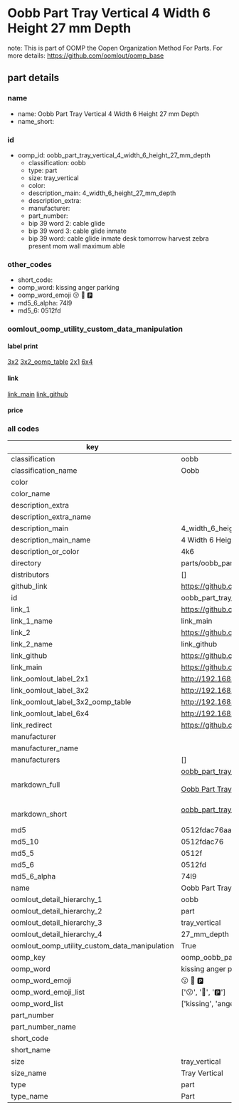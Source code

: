 # Oobb Part Tray Vertical 4 Width 6 Height 27 mm Depth  

note: This is part of OOMP the Oopen Organization Method For Parts. For more details: https://github.com/oomlout/oomp_base

##  part details
  







### name
* name: Oobb Part Tray Vertical 4 Width 6 Height 27 mm Depth
* name_short: 
### id
* oomp_id: oobb_part_tray_vertical_4_width_6_height_27_mm_depth
  * classification: oobb
  * type: part
  * size: tray_vertical
  * color: 
  * description_main: 4_width_6_height_27_mm_depth
  * description_extra: 
  * manufacturer: 
  * part_number: 
  * bip 39 word 2: cable glide
  * bip 39 word 3: cable glide inmate
  * bip 39 word: cable glide inmate desk tomorrow harvest zebra present mom wall maximum able

### other_codes
* short_code: 
* oomp_word: kissing anger parking
* oomp_word_emoji :kissing: :anger: :parking:
* md5_6_alpha: 74l9
* md5_6: 0512fd






### oomlout_oomp_utility_custom_data_manipulation
#### label print
[3x2](http://192.168.1.245:1112/?label=oomp%2074l9)
[3x2_oomp_table](http://192.168.1.108:1112/?label=oomp%2074l9)
[2x1](http://192.168.1.242:1112/?label=oomp%2074l9)
[6x4](http://192.168.1.55:1112/?label=oomp%2074l9)    

#### link

[link_main](https://github.com/oomlout/oomlout_oomp_version_1_messy/tree/main/parts/oobb_part_tray_vertical_4_width_6_height_27_mm_depth) [link_github](https://github.com/oomlout/oomlout_oomp_version_1_messy/tree/main/parts/oobb_part_tray_vertical_4_width_6_height_27_mm_depth)                             

#### price







### all codes 
| key | value |  
| --- | --- |  
| classification | oobb |  
| classification_name | Oobb |  
| color |  |  
| color_name |  |  
| description_extra |  |  
| description_extra_name |  |  
| description_main | 4_width_6_height_27_mm_depth |  
| description_main_name | 4 Width 6 Height 27 mm Depth |  
| description_or_color | 4k6 |  
| directory | parts/oobb_part_tray_vertical_4_width_6_height_27_mm_depth |  
| distributors | [] |  
| github_link | https://github.com/oomlout/oomlout_oomp_part_src/tree/main/parts/oobb_part_tray_vertical_4_width_6_height_27_mm_depth |  
| id | oobb_part_tray_vertical_4_width_6_height_27_mm_depth |  
| link_1 | https://github.com/oomlout/oomlout_oomp_version_1_messy/tree/main/parts/oobb_part_tray_vertical_4_width_6_height_27_mm_depth |  
| link_1_name | link_main |  
| link_2 | https://github.com/oomlout/oomlout_oomp_version_1_messy/tree/main/parts/oobb_part_tray_vertical_4_width_6_height_27_mm_depth |  
| link_2_name | link_github |  
| link_github | https://github.com/oomlout/oomlout_oomp_version_1_messy/tree/main/parts/oobb_part_tray_vertical_4_width_6_height_27_mm_depth |  
| link_main | https://github.com/oomlout/oomlout_oomp_version_1_messy/tree/main/parts/oobb_part_tray_vertical_4_width_6_height_27_mm_depth |  
| link_oomlout_label_2x1 | http://192.168.1.242:1112/?label=oomp%2074l9 |  
| link_oomlout_label_3x2 | http://192.168.1.245:1112/?label=oomp%2074l9 |  
| link_oomlout_label_3x2_oomp_table | http://192.168.1.108:1112/?label=oomp%2074l9 |  
| link_oomlout_label_6x4 | http://192.168.1.55:1112/?label=oomp%2074l9 |  
| link_redirect | https://github.com/oomlout/oomlout_oomp_version_1_messy/tree/main/parts/oobb_part_tray_vertical_4_width_6_height_27_mm_depth |  
| manufacturer |  |  
| manufacturer_name |  |  
| manufacturers | [] |  
| markdown_full | [oobb_part_tray_vertical_4_width_6_height_27_mm_depth](none)<br>[](none)<br>[Oobb Part Tray Vertical 4 Width 6 Height 27 Mm Depth](none)<br><br> |  
| markdown_short | [oobb_part_tray_vertical_4_width_6_height_27_mm_depth](none)<br><br> |  
| md5 | 0512fdac76aa1ff1a5f213bee898c0ff |  
| md5_10 | 0512fdac76 |  
| md5_5 | 0512f |  
| md5_6 | 0512fd |  
| md5_6_alpha | 74l9 |  
| name | Oobb Part Tray Vertical 4 Width 6 Height 27 mm Depth |  
| oomlout_detail_hierarchy_1 | oobb |  
| oomlout_detail_hierarchy_2 | part |  
| oomlout_detail_hierarchy_3 | tray_vertical |  
| oomlout_detail_hierarchy_4 | 27_mm_depth |  
| oomlout_oomp_utility_custom_data_manipulation | True |  
| oomp_key | oomp_oobb_part_tray_vertical_4_width_6_height_27_mm_depth |  
| oomp_word | kissing anger parking |  
| oomp_word_emoji | :kissing: :anger: :parking: |  
| oomp_word_emoji_list | [':kissing:', ':anger:', ':parking:'] |  
| oomp_word_list | ['kissing', 'anger', 'parking'] |  
| part_number |  |  
| part_number_name |  |  
| short_code |  |  
| short_name |  |  
| size | tray_vertical |  
| size_name | Tray Vertical |  
| type | part |  
| type_name | Part |  
